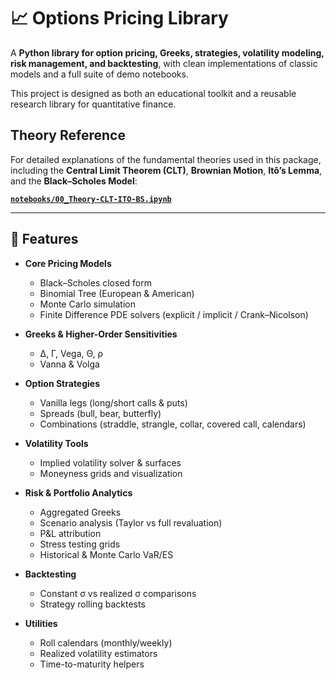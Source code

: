 # 📈 Options Pricing Library

A **Python library for option pricing, Greeks, strategies, volatility modeling, risk management, and backtesting**, with clean implementations of classic models and a full suite of demo notebooks.  

This project is designed as both an educational toolkit and a reusable research library for quantitative finance.


## Theory Reference

For detailed explanations of the fundamental theories used in this package, including the **Central Limit Theorem (CLT)**, **Brownian Motion**, **Itô’s Lemma**, and the **Black–Scholes Model**:

**[`notebooks/00_Theory-CLT-ITO-BS.ipynb`](notebooks/00_Theory-CLT-ITO-BS.ipynb)**

---

## 🚀 Features

- **Core Pricing Models**
  - Black–Scholes closed form
  - Binomial Tree (European & American)
  - Monte Carlo simulation
  - Finite Difference PDE solvers (explicit / implicit / Crank–Nicolson)

- **Greeks & Higher-Order Sensitivities**
  - Δ, Γ, Vega, Θ, ρ
  - Vanna & Volga

- **Option Strategies**
  - Vanilla legs (long/short calls & puts)
  - Spreads (bull, bear, butterfly)
  - Combinations (straddle, strangle, collar, covered call, calendars)

- **Volatility Tools**
  - Implied volatility solver & surfaces
  - Moneyness grids and visualization

- **Risk & Portfolio Analytics**
  - Aggregated Greeks
  - Scenario analysis (Taylor vs full revaluation)
  - P&L attribution
  - Stress testing grids
  - Historical & Monte Carlo VaR/ES

- **Backtesting**
  - Constant σ vs realized σ comparisons
  - Strategy rolling backtests

- **Utilities**
  - Roll calendars (monthly/weekly)
  - Realized volatility estimators
  - Time-to-maturity helpers


